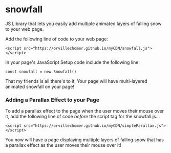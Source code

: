 # snowfall
JS Library that lets you easily add multiple animated layers of falling snow to your web page.

Add the following line of code to your web page:
```
<script src="https://orvillechomer.github.io/myCDN/snowfall.js"></script>
```

In your page's JavaScript Setup code include the following line:
```
const snowfall = new Snowfall()
```

That my friends is all there's to it. Your page will have multi-layered animated snowfall on your page!

### Adding a Parallax Effect to your Page
To add a parallax effect to the page when the user moves their mouse over it, add the following
line of code *before* the script tag for the snowfall.js...
```
<script src="https://orvillechomer.github.io/myCDN/simpleParallax.js"></script>
```

You now will have a page displaying multiple layers of falling snow that has a parallax effect as the user moves 
their mouse over it!
